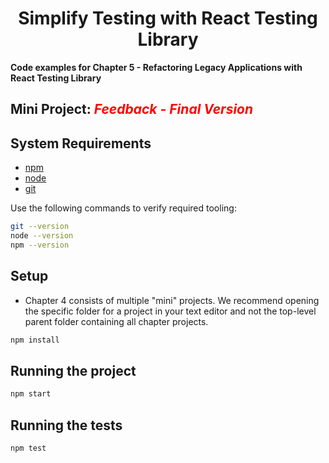 <style>
  i {
      color:red;
  }
</style>
<div>
  <h1 align="center">Simplify Testing with React Testing Library
  </h1>
  <strong> 
  Code examples for Chapter 5 - Refactoring Legacy Applications with React Testing Library
  </strong>
  <h2>
  Mini Project: <i>Feedback - Final Version</i>
  </h2>
</div>

## System Requirements

- [npm](https://www.npmjs.com/)
- [node](https://nodejs.org)
- [git](https://git-scm.com/)

Use the following commands to verify required tooling:

```bash
git --version
node --version
npm --version
```

## Setup

- Chapter 4 consists of multiple "mini" projects. We recommend opening the specific folder for a project in your text editor and not the top-level parent folder containing all chapter projects.

```bash
npm install
```

## Running the project

```bash
npm start
```

## Running the tests

```bash
npm test
```
